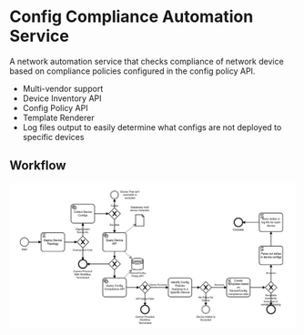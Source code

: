 # Config Compliance Automation Service
A network automation service that checks compliance of network device based on compliance policies
configured in the config policy API.
- Multi-vendor support
- Device Inventory API
- Config Policy API
- Template Renderer
- Log files output to easily determine what configs are not deployed to specific devices


## Workflow
![Alt Text](workflow.png?raw=True)
